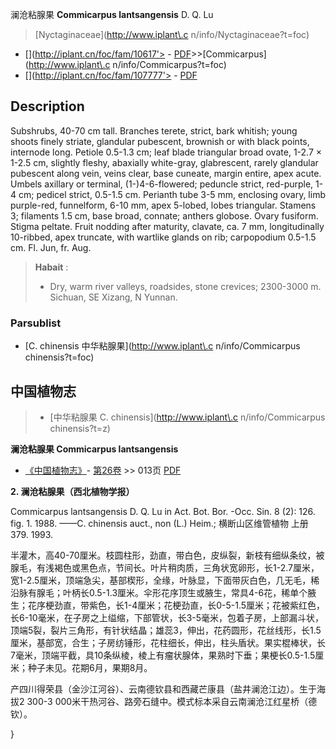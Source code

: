 澜沧粘腺果 **Commicarpus lantsangensis** D. Q. Lu

> [Nyctaginaceae](http://www.iplant\.c n/info/Nyctaginaceae?t=foc)
* [](http://iplant.cn/foc/fam/10617'> - [PDF](http://iplant.cn/foc/pdf/Nyctaginaceae.pdf)>>[Commicarpus](http://www.iplant\.c n/info/Commicarpus?t=foc)
* [](http://iplant.cn/foc/fam/107777'> - [PDF](http://www.iplant.cn/foc/pdf/Commicarpus.pdf)

## Description

Subshrubs, 40-70 cm tall. Branches terete, strict, bark whitish; young shoots finely striate, glandular pubescent, brownish or with black points, internode long. Petiole 0.5-1.3 cm; leaf blade triangular broad ovate, 1-2.7 × 1-2.5 cm, slightly fleshy, abaxially white-gray, glabrescent, rarely glandular pubescent along vein, veins clear, base cuneate, margin entire, apex acute. Umbels axillary or terminal, (1-)4-6-flowered; peduncle strict, red-purple, 1-4 cm; pedicel strict, 0.5-1.5 cm. Perianth tube 3-5 mm, enclosing ovary, limb purple-red, funnelform, 6-10 mm, apex 5-lobed, lobes triangular. Stamens 3; filaments 1.5 cm, base broad, connate; anthers globose. Ovary fusiform. Stigma peltate. Fruit nodding after maturity, clavate, ca. 7 mm, longitudinally 10-ribbed, apex truncate, with wartlike glands on rib; carpopodium 0.5-1.5 cm. Fl. Jun, fr. Aug.


> **Habait** : 
>* Dry, warm river valleys, roadsides, stone crevices; 2300-3000 m. Sichuan, SE Xizang, N Yunnan.

### Parsublist

* [C.  chinensis  中华粘腺果](http://www.iplant\.c n/info/Commicarpus chinensis?t=foc)

## 中国植物志

> * [中华粘腺果  C.  chinensis](http://www.iplant\.c n/info/Commicarpus chinensis?t=z)


**澜沧粘腺果 Commicarpus lantsangensis**

* [《中国植物志》](http://www.iplant.cn/frps)- [第26卷](http://www.iplant.cn/frps/vol/26) >> 013页 [PDF](http://www.iplant.cn/frps/pdf/26/013.pdf)


**2. 澜沧粘腺果（西北植物学报）**

Commicarpus lantsangensis D. Q. Lu in Act. Bot. Bor. -Occ. Sin. 8 (2): 126. fig. 1. 1988. ——C. chinensis auct., non (L.) Heim.; 横断山区维管植物 上册379. 1993.

半灌木，高40-70厘米。枝圆柱形，劲直，带白色，皮纵裂，新枝有细纵条纹，被腺毛，有浅褐色或黑色点，节间长。叶片稍肉质，三角状宽卵形，长1-2.7厘米，宽1-2.5厘米，顶端急尖，基部楔形，全缘，叶脉显，下面带灰白色，几无毛，稀沿脉有腺毛；叶柄长0.5-1.3厘米。伞形花序顶生或腋生，常具4-6花，稀单个腋生；花序梗劲直，带紫色，长1-4厘米；花梗劲直，长0-5-1.5厘米；花被紫红色，长6-10毫米，在子房之上缢缩，下部管状，长3-5毫米，包着子房，上部漏斗状，顶端5裂，裂片三角形，有针状结晶；雄蕊3，伸出，花药圆形，花丝线形，长1.5厘米，基部宽，合生；子房纺锤形，花柱细长，伸出，柱头盾状。果实棍棒状，长7毫米，顶端平截，具10条纵棱，棱上有瘤状腺体，果熟时下垂；果梗长0.5-1.5厘米；种子未见。花期6月，果期8月。

产四川得荣县（金沙江河谷）、云南德钦县和西藏芒康县（盐井澜沧江边）。生于海拔2 300-3 000米干热河谷、路旁石缝中。模式标本采自云南澜沧江红星桥（德钦）。

}